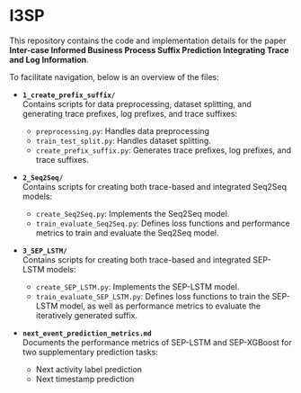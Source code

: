 # I3SP

This repository contains the code and implementation details for the paper **Inter-case Informed Business Process Suffix Prediction Integrating Trace and Log Information**.

To facilitate navigation, below is an overview of the files:

- **`1_create_prefix_suffix/`**  
  Contains scripts for data preprocessing, dataset splitting, and generating trace prefixes, log prefixes, and trace suffixes:  
  - `preprocessing.py`: Handles data preprocessing
  - `train_test_split.py`: Handles dataset splitting.  
  - `create_prefix_suffix.py`: Generates trace prefixes, log prefixes, and trace suffixes.  

- **`2_Seq2Seq/`**  
  Contains scripts for creating both trace-based and integrated Seq2Seq models:  
  - `create_Seq2Seq.py`: Implements the Seq2Seq model.
  - `train_evaluate_Seq2Seq.py`: Defines loss functions and performance metrics to train and evaluate the Seq2Seq model.

- **`3_SEP_LSTM/`**  
  Contains scripts for creating both trace-based and integrated SEP-LSTM models:  
  - `create_SEP_LSTM.py`: Implements the SEP-LSTM model.
  - `train_evaluate_SEP_LSTM.py`: Defines loss functions to train the SEP-LSTM model, as well as performance metrics to evaluate the iteratively generated suffix.

- **`next_event_prediction_metrics.md`**  
  Documents the performance metrics of SEP-LSTM and SEP-XGBoost for two supplementary prediction tasks:  
  - Next activity label prediction
  - Next timestamp prediction


